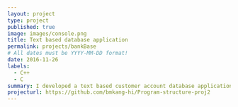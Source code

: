 ```yaml
---
layout: project
type: project
published: true
image: images/console.png
title: Text based database application
permalink: projects/bankBase
# All dates must be YYYY-MM-DD format!
date: 2016-11-26
labels:
  - C++
  - C
summary: I developed a text based customer account database application in C and C++ as part of coursework.
projecturl: https://github.com/bmkang-hi/Program-structure-proj2
---
```


